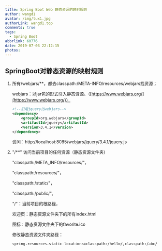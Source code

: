 ```yaml
---
title: Spring Boot Web 静态资源的映射规则
author: wangd1
avatar: /img/tux1.jpg
authorLink: wangd1.top
comments: true
tags:
  - Spring Boot
abbrlink: 60776
date: 2019-07-03 22:12:15
photos:
---
```


## SpringBoot对静态资源的映射规则

1. 所有/webjars/**，都去classpath:/META-INFO/resources/webjars找资源；

   webjars：以jar包的形式引入静态资源。（[https://www.webjars.org/](https://www.webjars.org/)）

   ```xml
   <!--引用jquery的webjars-->
   <dependency>
       <groupId>org.webjars</groupId>
       <artifactId>jquery</artifactId>
       <version>3.4.1</version>
   </dependency>
   ```

   访问：http://localhost:8085/webjars/jquery/3.4.1/jquery.js

2. "/**" 访问当前项目的任何资源（静态资源文件夹）

   "classpath:/META_INFO/resources/"，

   "classpath:/resources/"，

   "classpath:/static/"，

   "classpath:/public/"，

   "/"：当前项目的根路径，

   欢迎页：静态资源文件夹下的所有index.html

   图标：静态资源文件夹下的favorite.ico

   修改静态资源文件夹路径：

   ```properties
   spring.resources.static-locations=classpath:/hello/,classpath:/abc/
   ```

   
